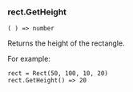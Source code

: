 ### rect.GetHeight

``` suneido
( ) => number
```

Returns the height of the rectangle.

For example:

``` suneido
rect = Rect(50, 100, 10, 20)
rect.GetHeight() => 20
```